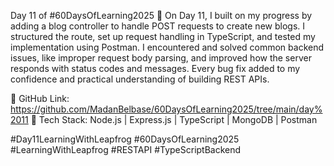 Day 11 of #60DaysOfLearning2025 🚀
On Day 11, I built on my progress by adding a blog controller to handle POST requests to create new blogs. I structured the route, set up request handling in TypeScript, and tested my implementation using Postman. I encountered and solved common backend issues, like improper request body parsing, and improved how the server responds with status codes and messages. Every bug fix added to my confidence and practical understanding of building REST APIs.

📂 GitHub Link: https://github.com/MadanBelbase/60DaysOfLearning2025/tree/main/day%2011
🧰 Tech Stack: Node.js | Express.js | TypeScript | MongoDB | Postman

#Day11LearningWithLeapfrog #60DaysOfLearning2025 #LearningWithLeapfrog #RESTAPI #TypeScriptBackend